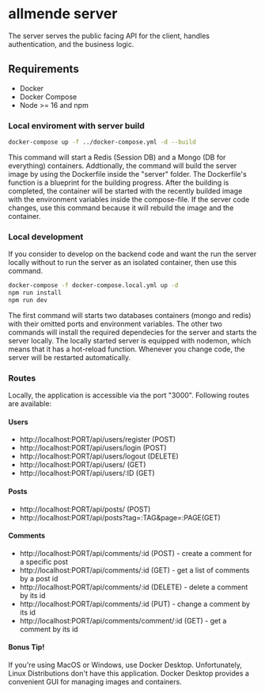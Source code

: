 # allmende server

The server serves the public facing API for the client, handles authentication, and the business logic.

## Requirements
- Docker
- Docker Compose
- Node >= 16 and npm

### Local enviroment with server build
```bash
docker-compose up -f ../docker-compose.yml -d --build
```
This command will start a Redis (Session DB) and a Mongo (DB for everything) containers. Addtionally, the command will build the server image by using the Dockerfile inside the "server" folder. The Dockerfile's function is a blueprint for the building progress. After the building is completed, the container will be started with the recently builded image with the environment variables inside the compose-file. If the server code changes, use this command because it will rebuild the image and the container.

### Local development 
If you consider to develop on the backend code and want the run the server locally without to run the server as an isolated container, then use this command.
```bash
docker-compose -f docker-compose.local.yml up -d
npm run install
npm run dev
```
The first command will starts two databases containers (mongo and redis) with their omitted ports and environment variables.
The other two commands will install the required dependecies for the server and starts the server locally. The locally started server is equipped with nodemon, which means that it has a hot-reload function. Whenever you change code, the server will be restarted automatically.

### Routes
Locally, the application is accessible via the port "3000".
Following routes are available:
#### Users
- http://localhost:PORT/api/users/register (POST)
- http://localhost:PORT/api/users/login (POST)
- http://localhost:PORT/api/users/logout (DELETE)
- http://localhost:PORT/api/users/ (GET)
- http://localhost:PORT/api/users/:ID (GET)
#### Posts
- http://localhost:PORT/api/posts/ (POST)
- http://localhost:PORT/api/posts?tag=:TAG&page=:PAGE(GET)

#### Comments
- http://localhost:PORT/api/comments/:id (POST) - create a comment for a specific post
- http://localhost:PORT/api/comments/:id (GET) - get a list of comments by a post id
- http://localhost:PORT/api/comments/:id (DELETE) - delete a comment by its id
- http://localhost:PORT/api/comments/:id (PUT) - change a comment by its id
- http://localhost:PORT/api/comments/comment/:id (GET) - get a comment by its id

#### Bonus Tip!
If you're using MacOS or Windows, use Docker Desktop. Unfortunately, Linux Distributions don't have this application. Docker Desktop provides a convenient GUI for managing images and containers.
